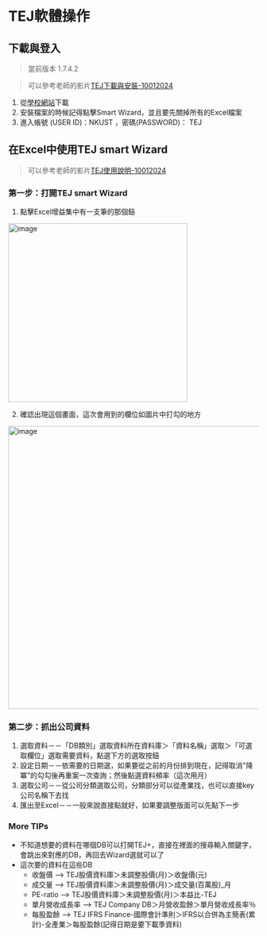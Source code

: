 # TEJ軟體操作
## 下載與登入
> 當前版本 1.7.4.2

> 可以參考老師的影片[TEJ下載與安裝-10012024](https://drive.google.com/drive/folders/11t9PUlSAXrryReSPdRjcH8X_5qRKeKgv)

1. 從[學校網站](https://tej.lib.nkust.edu.tw/main.htm)下載
2. 安裝檔案的時候記得點擊Smart Wizard，並且要先關掉所有的Excel檔案
3. 進入帳號 (USER ID)：NKUST ，密碼(PASSWORD)： TEJ

## 在Excel中使用TEJ smart Wizard
> 可以參考老師的影片[TEJ使用說明-10012024](https://drive.google.com/file/d/1257qDeWq6To9T7KMIArs0Qrfq24vU3RL/view?usp=sharing)

### 第一步：打開TEJ smart Wizard
1. 點擊Excel增益集中有一支筆的那個鈕
<img width="360" alt="image" src="https://github.com/user-attachments/assets/61b36832-9fe3-449a-ba8f-a22bb910c1e3">

2. 確認出現這個畫面，這次會用到的欄位如圖片中打勾的地方
<img width="570" alt="image" src="https://github.com/user-attachments/assets/3ed43aac-5d94-4f58-9cf2-241336b60664">

### 第二步：抓出公司資料
1. 選取資料－－「DB類別」選取資料所在資料庫＞「資料名稱」選取＞「可選取欄位」選取需要資料，點選下方的選取按鈕
3. 設定日期－－依需要的日期選，如果要從之前的月份排到現在，記得取消"降冪"的勾勾後再重案一次查詢；然後點選資料頻率（這次用月）
4. 選取公司－－從公司分類選取公司，分類部分可以從產業找，也可以直接key公司名稱下去找
5. 匯出至Excel－－一般來說直接點就好，如果要調整版面可以先點下一步

### More TIPs
- 不知道想要的資料在哪個DB可以打開TEJ+，直接在裡面的搜尋輸入關鍵字，會跳出來對應的DB，再回去Wizard選就可以了
- 這次要的資料在這些DB
   - 收盤價 --> TEJ股價資料庫＞未調整股價(月)＞收盤價(元)
   - 成交量 --> TEJ股價資料庫＞未調整股價(月)＞成交量(百萬股)_月
   - PE-ratio --> TEJ股價資料庫＞未調整股價(月)＞本益比-TEJ
   - 單月營收成長率 --> TEJ Company DB＞月營收盈餘＞單月營收成長率％
   - 每股盈餘 --> TEJ IFRS Finance-國際會計準則＞IFRS以合併為主簡表(累計)-全產業＞每股盈餘(記得日期是要下載季資料)
